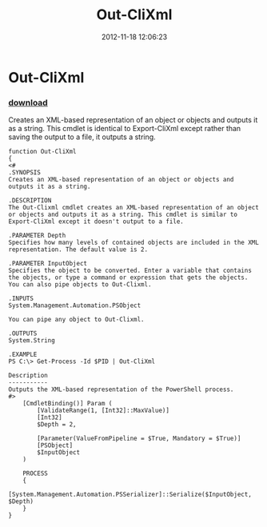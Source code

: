 ﻿---
pid:            3770
poster:         Matt Graeber
title:          Out-CliXml
date:           2012-11-18 12:06:23
format:         posh
parent:         0
parent:         0

---

# Out-CliXml

### [download](3770.ps1)

Creates an XML-based representation of an object or objects and outputs it as a string. This cmdlet is identical to Export-CliXml except rather than saving the output to a file, it outputs a string.

```posh
function Out-CliXml
{
<#
.SYNOPSIS
Creates an XML-based representation of an object or objects and outputs it as a string.

.DESCRIPTION
The Out-Clixml cmdlet creates an XML-based representation of an object or objects and outputs it as a string. This cmdlet is similar to Export-CliXml except it doesn't output to a file.

.PARAMETER Depth
Specifies how many levels of contained objects are included in the XML representation. The default value is 2.

.PARAMETER InputObject
Specifies the object to be converted. Enter a variable that contains the objects, or type a command or expression that gets the objects. You can also pipe objects to Out-Clixml.

.INPUTS
System.Management.Automation.PSObject

You can pipe any object to Out-Clixml.

.OUTPUTS
System.String

.EXAMPLE
PS C:\> Get-Process -Id $PID | Out-CliXml

Description
-----------
Outputs the XML-based representation of the PowerShell process.
#>
    [CmdletBinding()] Param (
        [ValidateRange(1, [Int32]::MaxValue)]
        [Int32]
        $Depth = 2,

        [Parameter(ValueFromPipeline = $True, Mandatory = $True)]
        [PSObject]
        $InputObject
    )

    PROCESS
    {
        [System.Management.Automation.PSSerializer]::Serialize($InputObject, $Depth)
    }
}
```
